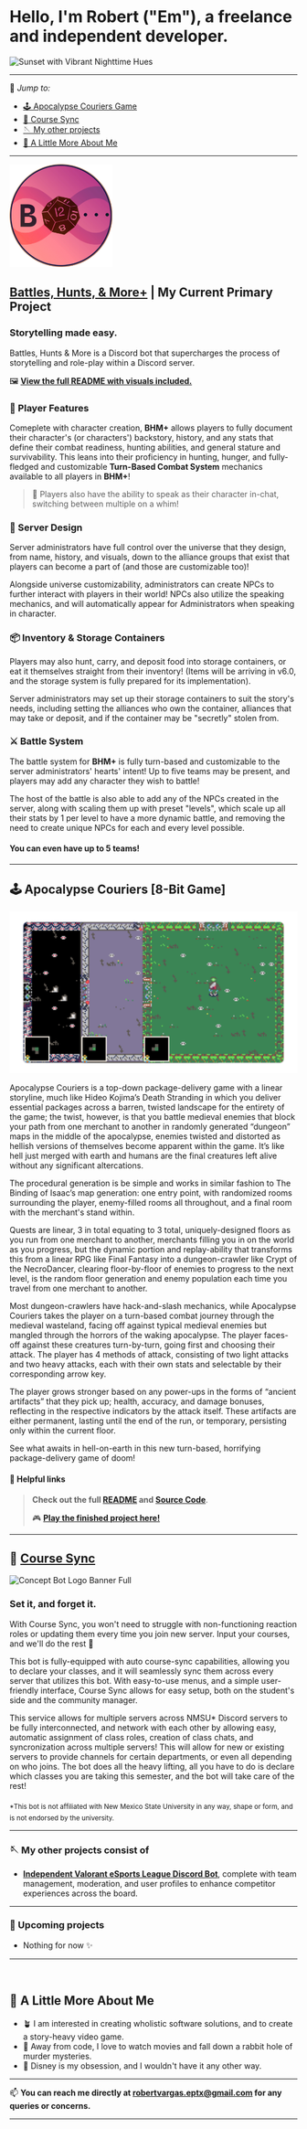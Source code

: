 # Hello, I'm Robert ("Em"), a freelance and independent developer.

![Sunset with Vibrant Nighttime Hues](https://user-images.githubusercontent.com/90274287/142602047-1cf314e6-afa8-4862-a3c3-bf1bc0bf50ae.png)

___

🔗 _Jump to:_
- [🕹️ Apocalypse Couriers Game](#%EF%B8%8F-apocalypse-couriers-8-bit-game)
- [🍵 Course Sync](#-course-sync)
- [🪡 My other projects](#-my-other-projects-consist-of)
- [🎀 A Little More About Me](#-a-little-more-about-me)

___

<img src="assets/bhm/logo.png" alt="Battles, Hunts & More Logo" width="180em">

## [Battles, Hunts, & More+](https://github.com/robertvargas-irq/battles-and-hunts-bot) | My Current Primary Project

### Storytelling made easy.

Battles, Hunts & More is a Discord bot that supercharges the process of storytelling and role-play within a Discord server.

🖼️ [__View the full README with visuals included.__](https://github.com/robertvargas-irq/battles-and-hunts-bot/tree/dev_build#readme)

### 🏓 Player Features
Comeplete with character creation, **BHM+** allows players to fully document their character's (or characters') backstory, history, and any stats that define their combat readiness, hunting abilities, and general stature and survivability. This leans into their proficiency in hunting, hunger, and fully-fledged and customizable __Turn-Based Combat System__ mechanics available to all players in __BHM+__!

> 💬 Players also have the ability to speak as their character in-chat, switching between multiple on a whim!

### 🎨 Server Design
Server administrators have full control over the universe that they design, from name, history, and visuals, down to the alliance groups that exist that players can become a part of (and those are customizable too)!

Alongside universe customizability, administrators can create NPCs to further interact with players in their world! NPCs also utilize the speaking mechanics, and will automatically appear for Administrators when speaking in character.

### 📦 Inventory & Storage Containers

Players may also hunt, carry, and deposit food into storage containers, or eat it themselves straight from their inventory! (Items will be arriving in v6.0, and the storage system is fully prepared for its implementation).

Server administrators may set up their storage containers to suit the story's needs, including setting the alliances who own the container, alliances that may take or deposit, and if the container may be "secretly" stolen from.

### ⚔️ Battle System

The battle system for __BHM+__ is fully turn-based and customizable to the server administrators' hearts' intent! Up to five teams may be present, and players may add any character they wish to battle!

The host of the battle is also able to add any of the NPCs created in the server, along with scaling them up with preset "levels", which scale up all their stats by 1 per level to have a more dynamic battle, and removing the need to create unique NPCs for each and every level possible.

#### You can even have up to 5 teams!

___

## 🕹️ Apocalypse Couriers [8-Bit Game]

![Apocalypse Couriers level 1, 2, and 3](https://raw.githubusercontent.com/robertvargas-irq/gamedev-pico8-game-source/main/assets/level_images.png)

Apocalypse Couriers is a top-down package-delivery game with a linear storyline, much like Hideo Kojima’s Death Stranding in which you deliver essential packages across a barren, twisted landscape for the entirety of the game; the twist, however, is that you battle medieval enemies that block your path from one merchant to another in randomly generated “dungeon” maps in the middle of the apocalypse, enemies twisted and distorted as hellish versions of themselves become apparent within the game. It’s like hell just merged with earth and humans are the final creatures left alive without any significant altercations.

The procedural generation is be simple and works in similar fashion to The Binding of Isaac’s map generation: one entry point, with randomized rooms surrounding the player, enemy-filled rooms all throughout, and a final room with the merchant's stand within.

Quests are linear, 3 in total equating to 3 total, uniquely-designed floors as you run from one merchant to another, merchants filling you in on the world as you progress, but the dynamic portion and replay-ability that transforms this from a linear RPG like Final Fantasy into a dungeon-crawler like Crypt of the NecroDancer, clearing floor-by-floor of enemies to progress to the next level, is the random floor generation and enemy population each time you travel from one merchant to another.

Most dungeon-crawlers have hack-and-slash mechanics, while Apocalypse Couriers takes the player on a turn-based combat journey through the medieval wasteland, facing off against typical medieval enemies but mangled through the horrors of the waking apocalypse. The player faces-off against these creatures turn-by-turn, going first and choosing their attack. The player has 4 methods of attack, consisting of two light attacks and two heavy attacks, each with their own stats and selectable by their corresponding arrow key.

The player grows stronger based on any power-ups in the forms of “ancient artifacts” that they pick up; health, accuracy, and damage bonuses, reflecting in the respective indicators by the attack itself. These artifacts are either permanent, lasting until the end of the run, or temporary, persisting only within the current floor.

See what awaits in hell-on-earth in this new turn-based, horrifying package-delivery game of doom!

#### 🔗 Helpful links
> __Check out the full [README](https://github.com/robertvargas-irq/gamedev-pico8-game-source#readme) and [Source Code](https://github.com/robertvargas-irq/gamedev-pico8-game-source)__.
> 
> 🎮 [__Play the finished project here!__](https://robertvargas-irq.github.io/gamedev-pico8-project/game/ac_v_1_0)

___

## 🍵 [Course Sync](../../../university-course-sync-discord-bot)
![Concept Bot Logo Banner Full](https://user-images.githubusercontent.com/90274287/142596892-e92516e0-c394-4645-8b09-5b78a5804a41.png)

### Set it, and forget it.
With Course Sync, you won't need to struggle with non-functioning reaction roles or updating them every time you join new server.
Input your courses, and we'll do the rest 🍵

This bot is fully-equipped with auto course-sync capabilities, allowing you to declare your classes, and it will seamlessly sync them across every server that utilizes this bot.
With easy-to-use menus, and a simple user-friendly interface, Course Sync allows for easy setup, both on the student's side and the community manager.

This service allows for multiple servers across NMSU* Discord servers to be fully interconnected, and network with each other by allowing easy, automatic assignment of class roles, creation of class chats, and syncronization across multiple servers!
This will allow for new or existing servers to provide channels for certain departments, or even all depending on who joins. The bot does all the heavy lifting, all you have to do is declare which classes you are taking this semester, and the bot will take care of the rest!

<sub>*This bot is not affiliated with New Mexico State University in any way, shape or form, and is not endorsed by the university.</sub>

___

### 🪡 My other projects consist of
* [**Independent Valorant eSports League Discord Bot**](../../../valorant-league-bot), complete with team management, moderation, and user profiles to enhance competitor experiences across the board.

___

### 🧵 Upcoming projects
* Nothing for now ✨

___

<br>

## 🎀 A Little More About Me
- 🪴 I am interested in creating wholistic software solutions, and to create a story-heavy video game.
- 🔮 Away from code, I love to watch movies and fall down a rabbit hole of murder mysteries.
- 🍁 Disney is my obsession, and I wouldn't have it any other way.

___

📫 **You can reach me directly at robertvargas.eptx@gmail.com for any queries or concerns.**

___

<!---
robertvargas-irq/robertvargas-irq is a ✨ special ✨ repository because its `README.md` (this file) appears on your GitHub profile.
You can click the Preview link to take a look at your changes.
--->
